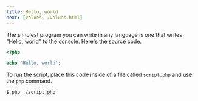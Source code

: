 ```yaml
---
title: Hello, world
next: [Values, /values.html]
---
```


The simplest program you can write in any language is one that writes "Hello, world" to the console. Here's the source code.

```php
<?php

echo 'Hello, world';
```

To run the script, place this code inside of a file called `script.php` and use the `php` command.

```sh
$ php ./script.php
```